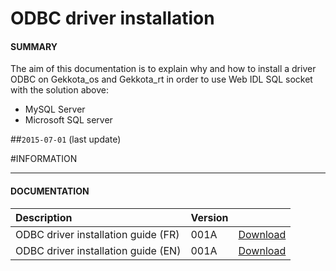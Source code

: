 # ODBC driver installation

#### **SUMMARY**
The aim of this documentation is to explain why and how to install a driver ODBC on Gekkota_os and  Gekkota_rt in order to use Web IDL SQL socket with the solution above:

- MySQL Server
- Microsoft SQL server

##`2015-07-01` (last update)

#INFORMATION
***********************************************************************
#### **DOCUMENTATION**
| Description                                                                      | Version |                 |
| :------------------------------------------------------------------------------- | :-------| :-------------- |
| ODBC driver installation guide (FR)                                       | 001A    | [Download](https://github.com/Qeedji/archives/blob/master/downloads/application-notes/installation-d'un-driver-odbc-sur-une-plateforme-windows-note-d'application-001A_fr.pdf) |
| ODBC driver installation guide (EN)                                              | 001A    | [Download](https://github.com/Qeedji/archives/blob/master/downloads/application-notes/installation-of-ODBC-driver-on-Windows-platform-Application-note-001A_en.pdf) |



